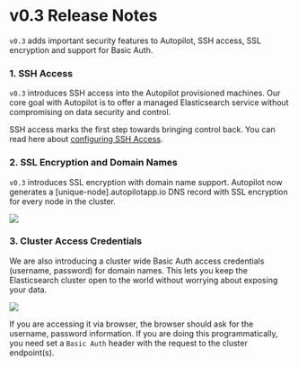 # v0.3 Release Notes

``v0.3`` adds important security features to Autopilot, SSH access, SSL encryption and support for Basic Auth.

### 1. SSH Access

``v0.3`` introduces SSH access into the Autopilot provisioned machines. Our core goal with Autopilot is to offer a managed Elasticsearch service without compromising on data security and control.

SSH access marks the first step towards bringing control back. You can read here about [configuring SSH Access](https://github.com/appbaseio/autopilot-docs/blob/master/docs/getting-started/SSH.md).

### 2. SSL Encryption and Domain Names

``v0.3`` introduces SSL encryption with domain name support. Autopilot now generates a [unique-node].autopilotapp.io DNS record with SSL encryption for every node in the cluster.

![](https://i.imgur.com/WxgrXDi.png)

### 3. Cluster Access Credentials

We are also introducing a cluster wide Basic Auth access credentials (username, password) for domain names. This lets you keep the Elasticsearch cluster open to the world without worrying about exposing your data.

![](https://i.imgur.com/NRrqFo6.png)

If you are accessing it via browser, the browser should ask for the username, password information. If you are doing this programmatically, you need set a ``Basic Auth`` header with the request to the cluster endpoint(s).
